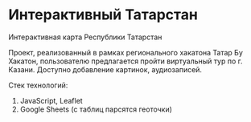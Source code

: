 # Интерактивный Татарстан
Интерактивная карта Республики Татарстан

Проект, реализованный в рамках регионального хакатона Татар Бу Хакатон,
пользователю предлагается пройти виртуальный тур по г. Казани.
Доступно добавление картинок, аудиозаписей.

Стек технологий: 
1. JavaScript, Leaflet
2. Google Sheets (с таблиц парсятся геоточки)
